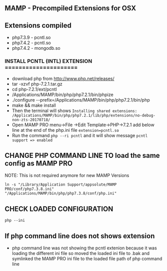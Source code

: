 ## MAMP - Precompiled Extensions for OSX

## Extensions compiled
* php7.3.9 - pcntl.so
* php7.4.2 - pcntl.so
* php7.4.2 - mongodb.so

### INSTALL PCNTL (INTL) EXTENSION =====================
* download php from http://www.php.net/releases/
* tar -xzvf php-7.2.1.tar.gz
* cd php-7.2.1/ext/pcntl
* /Applications/MAMP/bin/php/php7.2.1/bin/phpize
* ./configure --prefix=/Applications/MAMP/bin/php/php7.2.1/bin/php
* make && make install
* Then the terminal will shows `Installing shared extensions: /Applications/MAMP/bin/php/php7.2.1/lib/php/extensions/no-debug-non-zts-20170718/`
* Open MAMP PRO menu->File ->Edit Template->PHP->7.2.1 add below line at the end of the php.ini file `extension=pcntl.so`
* Run the command `php --ri pcntl`
 and it will show message `pcntl support => enabled`

## CHANGE PHP COMMAND LINE TO load the same config as MAMP PRO
NOTE: This is not required anymore for new MAMP Versions
```
ln -s "/Library/Application Support/appsolute/MAMP PRO/conf/php7.3.8.ini" "/Applications/MAMP/bin/php/php7.3.8/conf/php.ini"
```

## CHECK LOADED CONFIGURATION
```
php --ini
```

## If php command line does not shows extension
* php command line was not showing the pcntl extenion because it was loading the different ini file so moved the loaded ini file to .bak and symlinked the MAMP PRO ini file to the loaded file path of php command line
